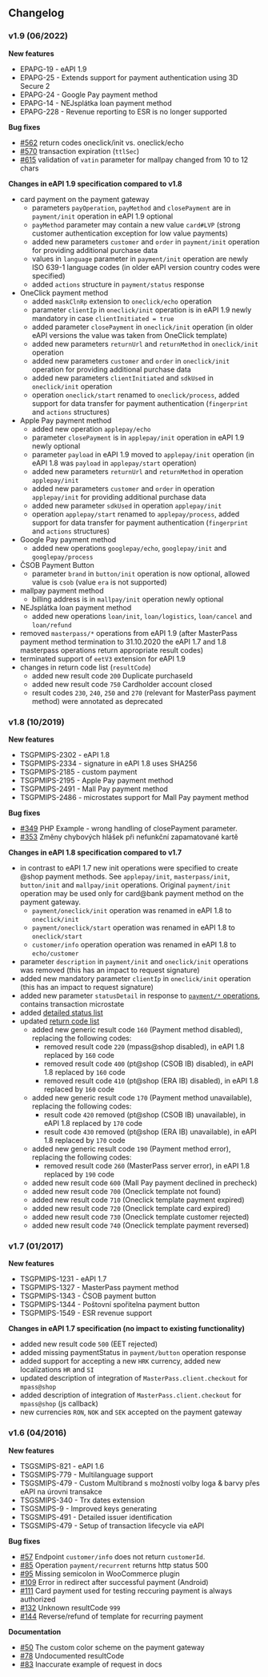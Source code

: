 Changelog
---

### v1.9 (06/2022)

**New features**

* EPAPG-19 - eAPI 1.9
* EPAPG-25 - Extends support for payment authentication using 3D Secure 2
* EPAPG-24 - Google Pay payment method
* EPAPG-14 - NEJsplátka loan payment method
* EPAPG-228 - Revenue reporting to ESR is no longer supported

**Bug fixes**

* [#562](https://github.com/csob/paymentgateway/issues/562) return codes oneclick/init vs. oneclick/echo
* [#570](https://github.com/csob/paymentgateway/issues/570) transaction expiration (`ttlSec`)
* [#615](https://github.com/csob/paymentgateway/issues/615) validation of `vatin` parameter for mallpay changed from 10 to 12 chars

**Changes in eAPI 1.9 specification compared to v1.8**

* card payment on the payment gateway
  * parameters `payOperation`, `payMethod` and `closePayment` are in `payment/init` operation in eAPI 1.9 optional
  * `payMethod` parameter may contain a new value `card#LVP` (strong customer authentication exception for low value payments)
  * added new parameters `customer` and `order` in `payment/init` operation for providing additional purchase data
  * values in `language` parameter in `payment/init` operation are newly ISO 639-1 language codes  (in older eAPI version country codes were specified)
  * added `actions` structure in `payment/status` response
* OneClick payment method
  * added `maskClnRp` extension to `oneclick/echo` operation
  * parameter `clientIp` in `oneclick/init` operation is in eAPI 1.9 newly mandatory in case `clientInitiated = true`
  * added parameter `closePayment` in `oneclick/init` operation (in older eAPI versions the value was taken from OneClick template)
  * added new parameters `returnUrl` and `returnMethod` in `oneclick/init` operation
  * added new parameters `customer` and `order` in `oneclick/init` operation for providing additional purchase data
  * added new parameters `clientInitiated` and `sdkUsed` in `oneclick/init` operation
  * operation `oneclick/start` renamed to `oneclick/process`, added support for data transfer for payment authentication (`fingerprint` and `actions` structures)
* Apple Pay payment method
  * added new operation `applepay/echo`
  * parameter `closePayment` is in `applepay/init` operation in eAPI 1.9 newly optional
  * parameter `payload` in eAPI 1.9 moved to `applepay/init` operation (in eAPI 1.8 was `payload` in `applepay/start` operation)
  * added new parameters `returnUrl` and `returnMethod` in operation `applepay/init`
  * added new parameters `customer` and `order` in operation `applepay/init` for providing additional purchase data
  * added new parameter `sdkUsed` in operation `applepay/init`
  * operation `applepay/start` renamed to `applepay/process`, added support for data transfer for payment authentication (`fingerprint` and `actions` structures)
* Google Pay payment method
  * added new operations `googlepay/echo`, `googlepay/init` and `googlepay/process`
* ČSOB Payment Button
  * parameter `brand` in `button/init` operation is now optional, allowed value is `csob` (value `era` is not supported)
* mallpay payment method
  * billing address is in `mallpay/init` operation newly optional
* NEJsplátka loan payment method
  * added new operations `loan/init`, `loan/logistics`, `loan/cancel` and `loan/refund`
* removed `masterpass/*` operations from eAPI 1.9 (after MasterPass payment method termination to 31.10.2020 the eAPI 1.7 and 1.8 masterpass operations return appropriate result codes)
* terminated support of `eetV3` extension for eAPI 1.9
* changes in return code list (`resultCode`)
  * added new result code `200` Duplicate purchaseId
  * added new result code `750` Cardholder account closed
  * result codes `230`, `240`, `250` and `270` (relevant for MasterPass payment method) were annotated as deprecated


### v1.8 (10/2019)

**New features**

* TSGPMIPS-2302 - eAPI 1.8
* TSGPMIPS-2334 - signature in eAPI 1.8 uses SHA256
* TSGPMIPS-2185 - custom payment
* TSGPMIPS-2195 - Apple Pay payment method
* TSGPMIPS-2491 - Mall Pay payment method
* TSGPMIPS-2486 - microstates support for Mall Pay payment method

**Bug fixes**

* [#349](https://github.com/csob/paymentgateway/issues/349) PHP Example - wrong handling of closePayment parameter.
* [#353](https://github.com/csob/paymentgateway/issues/353) Změny chybových hlášek při nefunkční zapamatované kartě

**Changes in eAPI 1.8 specification compared to v1.7**

* in contrast to eAPI 1.7 new init operations were specified to create @shop payment methods. See `applepay/init`, `masterpass/init`, `button/init` and `mallpay/init` operations. Original `payment/init` operation may be used only for card@bank payment method on the payment gateway. 
  * `payment/oneclick/init` operation was renamed in eAPI 1.8 to `oneclick/init`
  * `payment/oneclick/start` operation was renamed in eAPI 1.8 to `oneclick/start`
  * `customer/info` operation operation was renamed in eAPI 1.8 to `echo/customer`
* parameter `description` in `payment/init` and `oneclick/init` operations was removed (this has an impact to request signature)
* added new mandatory parameter `clientIp` in `oneclick/init` operation (this has an impact to request signature)
* added new parameter `statusDetail` in response to [`payment/*` operations](https://github.com/csob/paymentgateway/wiki/Basic-methods#payment-status-operation), contains transaction microstate
* added [detailed status list](https://github.com/csob/paymentgateway/wiki/Payment-lifecycle#status-detail)
* updated [return code list](https://github.com/csob/paymentgateway/wiki/API-Integration#return-code-list-)
  * added new generic result code `160` (Payment method disabled), replacing the following codes:
      * removed result code `220` (mpass@shop disabled), in eAPI 1.8 replaced by `160` code
      * removed result code `400` (pt@shop (CSOB IB) disabled), in eAPI 1.8 replaced by `160` code
      * removed result code `410` (pt@shop (ERA IB) disabled), in eAPI 1.8 replaced by `160` code
  * added new generic result code `170` (Payment method unavailable), replacing the following codes:
      * result code `420` removed (pt@shop (CSOB IB) unavailable), in eAPI 1.8 replaced by `170` code
      * result code `430` removed (pt@shop (ERA IB) unavailable), in eAPI 1.8 replaced by `170` code
  * added new generic result code `190` (Payment method error), replacing the following codes:
      * removed result code `260` (MasterPass server error), in eAPI 1.8 replaced by `190` code
  * added new result code `600` (Mall Pay payment declined in precheck)
  * added new result code `700` (Oneclick template not found)
  * added new result code `710` (Oneclick template payment expired)
  * added new result code `720` (Oneclick template card expired)
  * added new result code `730` (Oneclick template customer rejected)
  * added new result code `740` (Oneclick template payment reversed)


### v1.7 (01/2017)

**New features**

* TSGPMIPS-1231 - eAPI 1.7
* TSGPMIPS-1327 - MasterPass payment method
* TSGPMIPS-1343 - ČSOB payment button
* TSGPMIPS-1344 - Poštovní spořitelna payment button 
* TSGPMIPS-1549 - ESR revenue support

**Changes in eAPI 1.7 specification (no impact to existing functionality)** 

* added new result code `500` (EET rejected)
* added missing paymentStatus in `payment/button` operation response
* added support for accepting a new `HRK` currency, added new localizations `HR` and `SI`
* updated description of integration of `MasterPass.client.checkout` for `mpass@shop`
* added description of integration of `MasterPass.client.checkout` for  `mpass@shop` (js callback)
* new currencies `RON`, `NOK` and `SEK` accepted on the payment gateway


### v1.6 (04/2016)

**New features**

* TSGSMIPS-821 - eAPI 1.6
* TSGSMIPS-779 - Multilanguage support
* TSGSMIPS-479 - Custom Multibrand s možností volby loga & barvy přes eAPI na úrovni transakce
* TSGSMIPS-340 - Trx dates extension
* TSGSMIPS-9 - Improved keys generating
* TSGSMIPS-491 - Detailed issuer identification
* TSGSMIPS-479 - Setup of transaction lifecycle via eAPI

**Bug fixes**

* [#57](https://github.com/csob/paymentgateway/issues/57) Endpoint `customer/info` does not return `customerId`.
* [#85](https://github.com/csob/paymentgateway/issues/85) Operation `payment/recurrent` returns http status 500
* [#95](https://github.com/csob/paymentgateway/issues/95) Missing semicolon in WooCommerce plugin
* [#109](https://github.com/csob/paymentgateway/issues/109) Error in redirect after successful payment (Android)
* [#111](https://github.com/csob/paymentgateway/issues/111) Card payment used for testing reccuring payment is always authorized
* [#132](https://github.com/csob/paymentgateway/issues/132) Unknown resultCode `999`
* [#144](https://github.com/csob/paymentgateway/issues/144) Reverse/refund of template for recurring payment 

**Documentation**

* [#50](https://github.com/csob/paymentgateway/issues/50) The custom color scheme on the payment gateway
* [#78](https://github.com/csob/paymentgateway/issues/78) Undocumented resultCode
* [#83](https://github.com/csob/paymentgateway/issues/83) Inaccurate example of request in docs